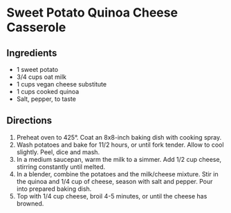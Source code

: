 # Sweet Potato Quinoa Cheese Casserole
## Ingredients
-   1 sweet potato
-   3/4 cups oat milk
-   1 cups vegan cheese substitute
-   1 cups cooked quinoa
-   Salt, pepper, to taste

## Directions
1.  Preheat oven to 425°. Coat an 8x8-inch baking dish with cooking spray.
2.  Wash potatoes and bake for 11/2 hours, or until fork tender. Allow to cool slightly. Peel, dice and mash.
3.  In a medium saucepan, warm the milk to a simmer. Add 1/2 cup cheese, stirring constantly until melted.
4.  In a blender, combine the potatoes and the milk/cheese mixture. Stir in the quinoa and 1/4 cup of cheese, season with salt and pepper. Pour into prepared baking dish.
5.  Top with 1/4 cup cheese, broil 4-5 minutes, or until the cheese has browned. 